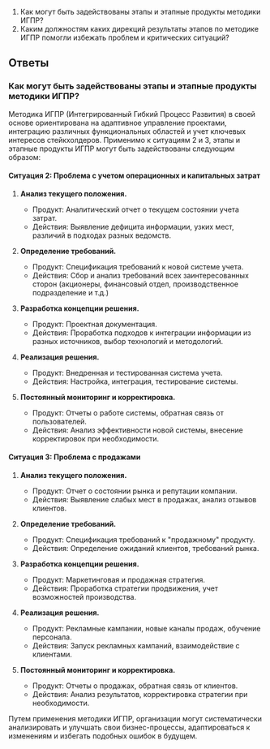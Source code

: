 1. Как могут быть задействованы этапы и этапные продукты методики ИГПР?
2. Каким должностям каких дирекций результаты этапов по методике ИГПР помогли избежать проблем и критических ситуаций?


## Ответы
### Как могут быть задействованы этапы и этапные продукты методики ИГПР?

Методика ИГПР (Интегрированный Гибкий Процесс Развития) в своей основе ориентирована на адаптивное управление проектами, интеграцию различных функциональных областей и учет ключевых интересов стейкхолдеров. Применимо к ситуациям 2 и 3, этапы и этапные продукты ИГПР могут быть задействованы следующим образом:

#### Ситуация 2: Проблема с учетом операционных и капитальных затрат

1. **Анализ текущего положения.**
    - Продукт: Аналитический отчет о текущем состоянии учета затрат.
    - Действия: Выявление дефицита информации, узких мест, различий в подходах разных ведомств.

2. **Определение требований.**
    - Продукт: Спецификация требований к новой системе учета.
    - Действия: Сбор и анализ требований всех заинтересованных сторон (акционеры, финансовый отдел, производственное подразделение и т.д.)

3. **Разработка концепции решения.**
    - Продукт: Проектная документация.
    - Действия: Проработка подходов к интеграции информации из разных источников, выбор технологий и методологий.

4. **Реализация решения.**
    - Продукт: Внедренная и тестированная система учета.
    - Действия: Настройка, интеграция, тестирование системы.

5. **Постоянный мониторинг и корректировка.**
    - Продукт: Отчеты о работе системы, обратная связь от пользователей.
    - Действия: Анализ эффективности новой системы, внесение корректировок при необходимости.

#### Ситуация 3: Проблема с продажами

1. **Анализ текущего положения.**
    - Продукт: Отчет о состоянии рынка и репутации компании.
    - Действия: Выявление слабых мест в продажах, анализ отзывов клиентов.

2. **Определение требований.**
    - Продукт: Спецификация требований к "продажному" продукту.
    - Действия: Определение ожиданий клиентов, требований рынка.

3. **Разработка концепции решения.**
    - Продукт: Маркетинговая и продажная стратегия.
    - Действия: Проработка стратегии продвижения, учет возможностей производства.

4. **Реализация решения.**
    - Продукт: Рекламные кампании, новые каналы продаж, обучение персонала.
    - Действия: Запуск рекламных кампаний, взаимодействие с клиентами.

5. **Постоянный мониторинг и корректировка.**
    - Продукт: Отчеты о продажах, обратная связь от клиентов.
    - Действия: Анализ результатов, корректировка стратегии при необходимости.

Путем применения методики ИГПР, организации могут систематически анализировать и улучшать свои бизнес-процессы, адаптироваться к изменениям и избегать подобных ошибок в будущем.